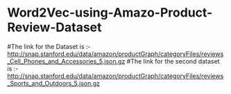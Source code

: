 # Word2Vec-using-Amazo-Product-Review-Dataset

#The link for the Dataset is :- http://snap.stanford.edu/data/amazon/productGraph/categoryFiles/reviews_Cell_Phones_and_Accessories_5.json.gz
#The link for the second dataset is :- http://snap.stanford.edu/data/amazon/productGraph/categoryFiles/reviews_Sports_and_Outdoors_5.json.gz
